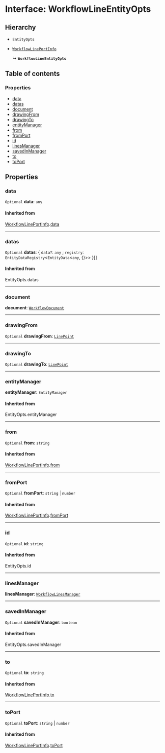 # Interface: WorkflowLineEntityOpts

## Hierarchy

* `EntityOpts`

* [`WorkflowLinePortInfo`](/en/auto-docs/free-layout-core/interfaces/WorkflowLinePortInfo.md)

  ↳ **`WorkflowLineEntityOpts`**

## Table of contents

### Properties

* [data](/en/auto-docs/free-layout-core/interfaces/WorkflowLineEntityOpts.md#data)
* [datas](/en/auto-docs/free-layout-core/interfaces/WorkflowLineEntityOpts.md#datas)
* [document](/en/auto-docs/free-layout-core/interfaces/WorkflowLineEntityOpts.md#document)
* [drawingFrom](/en/auto-docs/free-layout-core/interfaces/WorkflowLineEntityOpts.md#drawingfrom)
* [drawingTo](/en/auto-docs/free-layout-core/interfaces/WorkflowLineEntityOpts.md#drawingto)
* [entityManager](/en/auto-docs/free-layout-core/interfaces/WorkflowLineEntityOpts.md#entitymanager)
* [from](/en/auto-docs/free-layout-core/interfaces/WorkflowLineEntityOpts.md#from)
* [fromPort](/en/auto-docs/free-layout-core/interfaces/WorkflowLineEntityOpts.md#fromport)
* [id](/en/auto-docs/free-layout-core/interfaces/WorkflowLineEntityOpts.md#id)
* [linesManager](/en/auto-docs/free-layout-core/interfaces/WorkflowLineEntityOpts.md#linesmanager)
* [savedInManager](/en/auto-docs/free-layout-core/interfaces/WorkflowLineEntityOpts.md#savedinmanager)
* [to](/en/auto-docs/free-layout-core/interfaces/WorkflowLineEntityOpts.md#to)
* [toPort](/en/auto-docs/free-layout-core/interfaces/WorkflowLineEntityOpts.md#toport)

## Properties

### data

`Optional` **data**: `any`

#### Inherited from

[WorkflowLinePortInfo](/en/auto-docs/free-layout-core/interfaces/WorkflowLinePortInfo.md).[data](/en/auto-docs/free-layout-core/interfaces/WorkflowLinePortInfo.md#data)

***

### datas

`Optional` **datas**: { `data?`: `any` ; `registry`: `EntityDataRegistry`<`EntityData`<`any`, {}>>  }\[]

#### Inherited from

EntityOpts.datas

***

### document

**document**: [`WorkflowDocument`](/en/auto-docs/free-layout-core/classes/WorkflowDocument.md)

***

### drawingFrom

`Optional` **drawingFrom**: [`LinePoint`](/en/auto-docs/free-layout-core/interfaces/LinePoint.md)

***

### drawingTo

`Optional` **drawingTo**: [`LinePoint`](/en/auto-docs/free-layout-core/interfaces/LinePoint.md)

***

### entityManager

**entityManager**: `EntityManager`

#### Inherited from

EntityOpts.entityManager

***

### from

`Optional` **from**: `string`

#### Inherited from

[WorkflowLinePortInfo](/en/auto-docs/free-layout-core/interfaces/WorkflowLinePortInfo.md).[from](/en/auto-docs/free-layout-core/interfaces/WorkflowLinePortInfo.md#from)

***

### fromPort

`Optional` **fromPort**: `string` | `number`

#### Inherited from

[WorkflowLinePortInfo](/en/auto-docs/free-layout-core/interfaces/WorkflowLinePortInfo.md).[fromPort](/en/auto-docs/free-layout-core/interfaces/WorkflowLinePortInfo.md#fromport)

***

### id

`Optional` **id**: `string`

#### Inherited from

EntityOpts.id

***

### linesManager

**linesManager**: [`WorkflowLinesManager`](/en/auto-docs/free-layout-core/classes/WorkflowLinesManager.md)

***

### savedInManager

`Optional` **savedInManager**: `boolean`

#### Inherited from

EntityOpts.savedInManager

***

### to

`Optional` **to**: `string`

#### Inherited from

[WorkflowLinePortInfo](/en/auto-docs/free-layout-core/interfaces/WorkflowLinePortInfo.md).[to](/en/auto-docs/free-layout-core/interfaces/WorkflowLinePortInfo.md#to)

***

### toPort

`Optional` **toPort**: `string` | `number`

#### Inherited from

[WorkflowLinePortInfo](/en/auto-docs/free-layout-core/interfaces/WorkflowLinePortInfo.md).[toPort](/en/auto-docs/free-layout-core/interfaces/WorkflowLinePortInfo.md#toport)
